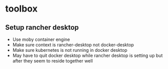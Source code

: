 # toolbox

## Setup rancher desktop

* Use moby container engine
* Make sure context is rancher-desktop not docker-desktop
* Make sure kubernetes is not running in docker desktop
* May have to quit docker desktop while rancher desktop is setting up but after they seem to reside together well

